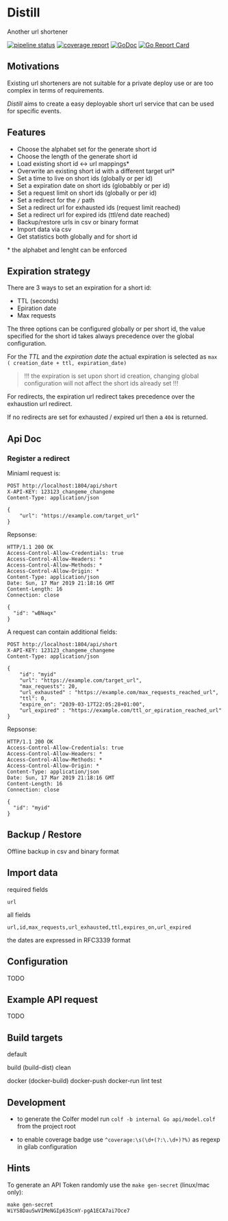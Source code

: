 # Distill

Another url shortener

[![pipeline status](https://github.com/noandrea/distill/badges/develop/pipeline.svg)](https://github.com/noandrea/distill/commits/develop) [![coverage report](https://github.com/noandrea/distill/badges/develop/coverage.svg)](https://github.com/noandrea/distill/commits/develop) [![GoDoc](https://godoc.org/github.com/noandrea/distill?status.svg)](https://godoc.org/github.com/noandrea/distill) [![Go Report Card](https://goreportcard.com/badge/github.com/noandrea/distill)](https://goreportcard.com/report/github.com/noandrea/distill)

## Motivations

Existing url shorteners are not suitable for a private deploy use or are too complex in terms of requirements.

_Distill_ aims to create a easy deployable short url service
that can be used for specific events.

## Features

- Choose the alphabet set for the generate short id
- Choose the length of the generate short id
- Load existing short id <-> url mappings\*
- Overwrite an existing short id with a different target url\*
- Set a time to live on short ids (globally or per id)
- Set a expiration date on short ids (globabbly or per id)
- Set a request limit on short ids (globally or per id)
- Set a redirect for the `/` path
- Set a redirect url for exhausted ids (request limit reached)
- Set a redirect url for expired ids (ttl/end date reached)
- Backup/restore urls in csv or binary format
- Import data via csv
- Get statistics both globally and for short id

\* the alphabet and lenght can be enforced

## Expiration strategy

There are 3 ways to set an expiration for a short id:

- TTL (seconds)
- Epiration date
- Max requests

The three options can be configured globally or per short id,
the value specified for the short id takes always precedence over the
global configuration.

For the _TTL_ and the _expiration date_ the actual expiration is selected as
`max ( creation_date + ttl, expiration_date)`

> !!! the expiration is set upon short id creation, changing global configuration
> will not affect the short ids already set !!!

For redirects, the expiration url redirect takes precedence over the exhaustion url redirect.

If no redirects are set for exhausted / expired url then a `404` is returned.

## Api Doc

### Register a redirect

Miniaml request is:

```
POST http://localhost:1804/api/short
X-API-KEY: 123123_changeme_changeme
Content-Type: application/json

{
    "url": "https://example.com/target_url"
}
```

Repsonse:

```
HTTP/1.1 200 OK
Access-Control-Allow-Credentials: true
Access-Control-Allow-Headers: *
Access-Control-Allow-Methods: *
Access-Control-Allow-Origin: *
Content-Type: application/json
Date: Sun, 17 Mar 2019 21:18:16 GMT
Content-Length: 16
Connection: close

{
  "id": "wBNaqx"
}
```

A request can contain additional fields:

```
POST http://localhost:1804/api/short
X-API-KEY: 123123_changeme_changeme
Content-Type: application/json

{
    "id": "myid"
    "url": "https://example.com/target_url",
    "max_requests": 20,
    "url_exhausted" : "https://example.com/max_requests_reached_url",
    "ttl": 0,
    "expire_on": "2039-03-17T22:05:28+01:00",
    "url_expired" : "https://example.com/ttl_or_epiration_reached_url"
}
```

Repsonse:

```
HTTP/1.1 200 OK
Access-Control-Allow-Credentials: true
Access-Control-Allow-Headers: *
Access-Control-Allow-Methods: *
Access-Control-Allow-Origin: *
Content-Type: application/json
Date: Sun, 17 Mar 2019 21:18:16 GMT
Content-Length: 16
Connection: close

{
  "id": "myid"
}
```

## Backup / Restore

Offline backup in csv and binary format

## Import data

required fields

```
url
```

all fields

```
url,id,max_requests,url_exhausted,ttl,expires_on,url_expired
```

the dates are expressed in RFC3339 format

## Configuration

TODO

## Example API request

TODO

## Build targets

default

build (build-dist)
clean

docker (docker-build)
docker-push
docker-run
lint
test

## Development

- to generate the Colfer model run
  `colf -b internal Go api/model.colf` from the project root

- to enable coverage badge use `^coverage:\s(\d+(?:\.\d+)?%)` as regexp in gilab configuration

## Hints

To generate an API Token randomly use the `make gen-secret` (linux/mac only):

```
make gen-secret 
WiYS8DauSwVIMeNGIp63ScmY-pgA1ECA7ai7Oce7
```
